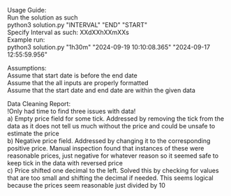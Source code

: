 Usage Guide: \
Run the solution as such \
python3 solution.py "INTERVAL" "END" "START" \
Specify Interval as such: XXdXXhXXmXXs \
Example run: \
python3 solution.py "1h30m" "2024-09-19 10:10:08.365" "2024-09-17 12:55:59.956"  

Assumptions: \
Assume that start date is before the end date \
Assume that the all inputs are properly formatted \
Assume that the start date and end date are within the given data

Data Cleaning Report:\
!Only had time to find three issues with data! \
a) Empty price field for some tick. Addressed by removing the tick from the data as it does not tell us much without the price and could be unsafe to estimate the price \
b) Negative price field. Addressed by changing it to the corresponding positive price. Manual inspection found that instances of these were reasonable prices, just negative for whatever reason so it seemed safe to keep tick in the data with reversed price \
c) Price shifted one decimal to the left. Solved this by checking for values that are too small and shifting the decimal if needed. This seems logical because the prices seem reasonable just divided by 10